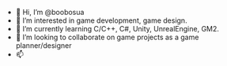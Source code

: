 - 👋 Hi, I’m @boobosua
- 👀 I’m interested in game development, game design.
- 🌱 I’m currently learning C/C++, C#, Unity, UnrealEngine, GM2.
- 💞️ I’m looking to collaborate on game projects as a game planner/designer
- 📫 

<!---
boobosua/boobosua is a ✨ special ✨ repository because its `README.md` (this file) appears on your GitHub profile.
You can click the Preview link to take a look at your changes.
--->
